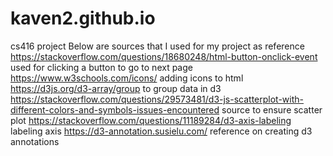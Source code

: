 # kaven2.github.io
cs416 project
Below are sources that I used for my project as reference
https://stackoverflow.com/questions/18680248/html-button-onclick-event used for clicking a button to go to next page
https://www.w3schools.com/icons/ adding icons to html
https://d3js.org/d3-array/group to group data in d3
https://stackoverflow.com/questions/29573481/d3-js-scatterplot-with-different-colors-and-symbols-issues-encountered source to ensure scatter plot
https://stackoverflow.com/questions/11189284/d3-axis-labeling  labeling axis 
https://d3-annotation.susielu.com/ reference on creating d3 annotations
